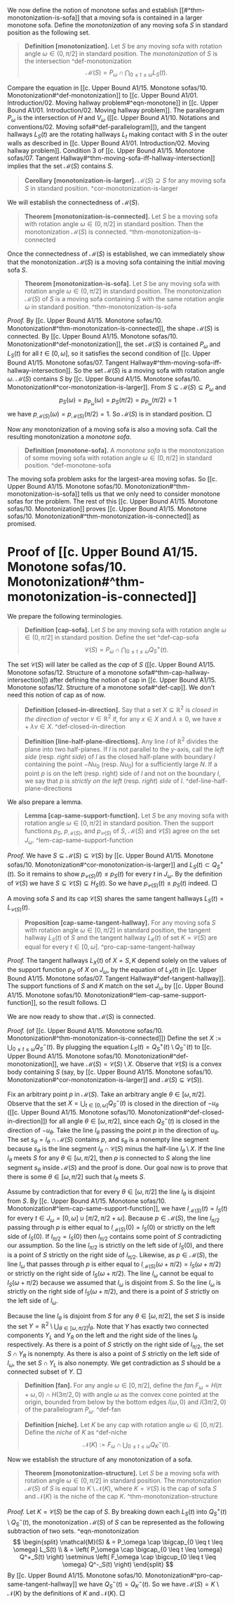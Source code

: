 We now define the notion of monotone sofas and establish [[#^thm-monotonization-is-sofa]] that a moving sofa is contained in a larger monotone sofa. Define the _monotonization_ of any moving sofa $S$ in standard position as the following set.

> __Definition [monotonization].__ Let $S$ be any moving sofa with rotation angle $\omega \in (0, \pi/2]$ in standard position. The _monotonization_ of $S$ is the intersection ^def-monotonization
$$
\mathcal{M}(S) = P_\omega \cap \bigcap_{0 \leq t \leq \omega} L_S(t).
$$

Compare the equation in [[c. Upper Bound A1/15. Monotone sofas/10. Monotonization#^def-monotonization]] to [[c. Upper Bound A1/01. Introduction/02. Moving hallway problem#^eqn-monotone]] in [[c. Upper Bound A1/01. Introduction/02. Moving hallway problem]]. The paralleogram $P_\omega$ is the intersection of $H$ and $V_\omega$ ([[c. Upper Bound A1/10. Notations and conventions/02. Moving sofa#^def-parallelogram]]), and the tangent hallways $L_S(t)$ are the rotating hallways $L_t$ making contact with $S$ in the outer walls as described in [[c. Upper Bound A1/01. Introduction/02. Moving hallway problem]]. Condition 3 of [[c. Upper Bound A1/15. Monotone sofas/07. Tangent Hallway#^thm-moving-sofa-iff-hallway-intersection]] implies that the set $\mathcal{M}(S)$ contains $S$.

> __Corollary [monotonization-is-larger].__ $\mathcal{M}(S) \supseteq S$ for any moving sofa $S$ in standard position. ^cor-monotonization-is-larger

We will establish the connectedness of $\mathcal{M}(S)$.

> __Theorem [monotonization-is-connected].__ Let $S$ be a moving sofa with rotation angle $\omega \in (0, \pi/2]$ in standard position. Then the monotonization $\mathcal{M}(S)$ is connected. ^thm-monotonization-is-connected

Once the connectedness of $\mathcal{M}(S)$ is established, we can immediately show that the monotonization $\mathcal{M}(S)$ is a moving sofa containing the initial moving sofa $S$.

> __Theorem [monotonization-is-sofa].__ Let $S$ be any moving sofa with rotation angle $\omega \in (0, \pi/2]$ in standard position. The monotonization $\mathcal{M}(S)$ of $S$ is a moving sofa containing $S$ with the same rotation angle $\omega$ in standard position. ^thm-monotonization-is-sofa

_Proof._ By [[c. Upper Bound A1/15. Monotone sofas/10. Monotonization#^thm-monotonization-is-connected]], the shape $\mathcal{M}(S)$ is connected. By [[c. Upper Bound A1/15. Monotone sofas/10. Monotonization#^def-monotonization]], the set $\mathcal{M}(S)$ is contained $P_\omega$ and $L_S(t)$ for all $t \in [0, \omega]$, so it satisfies the second condition of [[c. Upper Bound A1/15. Monotone sofas/07. Tangent Hallway#^thm-moving-sofa-iff-hallway-intersection]]. So the set $\mathcal{M}(S)$ is a moving sofa with rotation angle $\omega$. $\mathcal{M}(S)$ contains $S$ by [[c. Upper Bound A1/15. Monotone sofas/10. Monotonization#^cor-monotonization-is-larger]]. From $S \subseteq \mathcal{M}(S) \subseteq P_\omega$ and
$$
p_S(\omega) = p_{P_\omega}(\omega) = p_S(\pi/2) = p_{P_\omega}(\pi/2) = 1
$$
we have $p_{\mathcal{M}(S)}(\omega) = p_{\mathcal{M}(S)}(\pi/2) = 1$. So $\mathcal{M}(S)$ is in standard position. □

Now any monotonization of a moving sofa is also a moving sofa. Call the resulting monotonization a _monotone sofa_.

> __Definition [monotone-sofa].__ A _monotone sofa_ is the monotonization of some moving sofa with rotation angle $\omega \in (0, \pi/2]$ in standard position. ^def-monotone-sofa

The moving sofa problem asks for the largest-area moving sofas. So [[c. Upper Bound A1/15. Monotone sofas/10. Monotonization#^thm-monotonization-is-sofa]] tells us that we only need to consider monotone sofas for the problem. The rest of this [[c. Upper Bound A1/15. Monotone sofas/10. Monotonization]] proves [[c. Upper Bound A1/15. Monotone sofas/10. Monotonization#^thm-monotonization-is-connected]] as promised.

# Proof of [[c. Upper Bound A1/15. Monotone sofas/10. Monotonization#^thm-monotonization-is-connected]]

We prepare the following terminologies.

> __Definition [cap-sofa].__ Let $S$ be any moving sofa with rotation angle $\omega \in (0, \pi/2]$ in standard position. Define the set ^def-cap-sofa
$$
\mathcal{C}(S) = P_\omega \cap \bigcap_{0 \leq t \leq \omega} Q^+_S(t).
$$

The set $\mathcal{C}(S)$ will later be called as the _cap_ of $S$ ([[c. Upper Bound A1/15. Monotone sofas/12. Structure of a monotone sofa#^thm-cap-hallway-intersection]]) after defining the notion of cap in [[c. Upper Bound A1/15. Monotone sofas/12. Structure of a monotone sofa#^def-cap]]. We don't need this notion of cap as of now.

> __Definition [closed-in-direction].__ Say that a set $X \subseteq \mathbb{R}^2$ is _closed in the direction of_ vector $v \in \mathbb{R}^2$ if, for any $x \in X$ and $\lambda \geq 0$, we have $x + \lambda v \in X$. ^def-closed-in-direction

> __Definition [line-half-plane-directions].__ Any line $l$ of $\mathbb{R}^2$ divides the plane into two half-planes. If $l$ is not parallel to the $y$-axis, call the _left side_ (resp. _right side_) of $l$ as the closed half-plane with boundary $l$ containing the point $- Nu_0$ (resp. $Nu_0$) for a sufficiently large $N$. If a point $p$ is on the left (resp. right) side of $l$ and not on the boundary $l$, we say that $p$ is _strictly on the left_ (resp. _right_) _side_ of $l$. ^def-line-half-plane-directions

We also prepare a lemma.

> __Lemma [cap-same-support-function].__ Let $S$ be any moving sofa with rotation angle $\omega \in [0, \pi/2]$ in standard position. Then the support functions $p_S$, $p_{\mathcal{M}(S)}$, and $p_{\mathcal{C}(S)}$ of $S$, $\mathcal{M}(S)$ and $\mathcal{C}(S)$ agree on the set $J_\omega$. ^lem-cap-same-support-function

_Proof._ We have $S \subseteq \mathcal{M}(S) \subseteq \mathcal{C}(S)$ by [[c. Upper Bound A1/15. Monotone sofas/10. Monotonization#^cor-monotonization-is-larger]] and $L_S(t) \subset Q_S^+(t)$. So it remains to show $p_{\mathcal{C}(S)}(t) \leq p_S(t)$ for every $t$ in $J_\omega$. By the definition of $\mathcal{C}(S)$ we have $S \subseteq \mathcal{C}(S) \subseteq H_S(t)$. So we have $p_{\mathcal{C}(S)}(t) \leq p_S(t)$ indeed. □

A moving sofa $S$ and its cap $\mathcal{C}(S)$ shares the same tangent hallways $L_S(t) = L_{\mathcal{C}(S)}(t)$.

> __Proposition [cap-same-tangent-hallway].__ For any moving sofa $S$ with rotation angle $\omega \in [0, \pi/2]$ in standard position, the tangent hallway $L_S(t)$ of $S$ and the tangent hallway $L_K(t)$ of set $K = \mathcal{C}(S)$ are equal for every $t \in [0, \omega]$. ^pro-cap-same-tangent-hallway

_Proof._ The tangent hallways $L_X(t)$ of $X = S, K$ depend solely on the values of the support function $p_X$ of $X$ on $J_\omega$, by the equation of $L_X(t)$ in [[c. Upper Bound A1/15. Monotone sofas/07. Tangent Hallway#^def-tangent-hallway]]. The support functions of $S$ and $K$ match on the set $J_\omega$ by [[c. Upper Bound A1/15. Monotone sofas/10. Monotonization#^lem-cap-same-support-function]], so the result follows. □

We are now ready to show that $\mathcal{M}(S)$ is connected.

_Proof._ (of [[c. Upper Bound A1/15. Monotone sofas/10. Monotonization#^thm-monotonization-is-connected]]) Define the set $X := \bigcup_{0 \leq t \leq \omega} Q^-_S(t)$. By plugging the equation $L_S(t) = Q_S^+(t) \setminus Q_S^-(t)$ to [[c. Upper Bound A1/15. Monotone sofas/10. Monotonization#^def-monotonization]], we have $\mathcal{M}(S) = \mathcal{C}(S) \setminus X$. Observe that $\mathcal{C}(S)$ is a convex body containing $S$ (say, by [[c. Upper Bound A1/15. Monotone sofas/10. Monotonization#^cor-monotonization-is-larger]] and $\mathcal{M}(S) \subseteq \mathcal{C}(S)$).

Fix an arbitrary point $p$ in $\mathcal{M}(S)$. Take an arbitrary angle $\theta \in [\omega, \pi/2]$. Observe that the set $X = \bigcup_{t \in [0, \omega]} Q^-_S(t)$ is closed in the direction of $-u_\theta$ ([[c. Upper Bound A1/15. Monotone sofas/10. Monotonization#^def-closed-in-direction]]) for all angle $\theta \in [\omega, \pi/2]$, since each $Q_S^-(t)$ is closed in the direction of $-u_\theta$. Take the line $l_\theta$ passing the point $p$ in the direction of $u_\theta$. The set $s_\theta = l_\theta \cap \mathcal{M}(S)$ contains $p$, and $s_\theta$ is a nonempty line segment because $s_\theta$ is the line segment $l_\theta \cap \mathcal{C}(S)$ minus the half-line $l_\theta \setminus X$. If the line $l_\theta$ meets $S$ for any $\theta \in [\omega, \pi/2]$, then $p$ is connected to $S$ along the line segment $s_\theta$ inside $\mathcal{M}(S)$ and the proof is done. Our goal now is to prove that there is some $\theta \in [\omega, \pi/2]$ such that $l_\theta$ meets $S$.

Assume by contradiction that for every $\theta \in [\omega, \pi/2]$ the line $l_\theta$ is disjoint from $S$. By [[c. Upper Bound A1/15. Monotone sofas/10. Monotonization#^lem-cap-same-support-function]], we have $l_{\mathcal{M}(S)}(t) = l_S(t)$ for every $t \in J_\omega = [0, \omega] \cup [\pi/2, \pi/2 + \omega]$. Because $p \in \mathcal{M}(S)$, the line $l_{\pi/2}$ passing through $p$ is either equal to $l_{\mathcal{M}(S)}(0) = l_S(0)$ or strictly on the left side of $l_{S}(0)$. If $l_{\pi/2} = l_S(0)$ then $l_{\pi/2}$ contains some point of $S$ contradicting our assumption. So the line $l_{\pi/2}$ is strictly on the left side of $l_{S}(0)$, and there is a point of $S$ strictly on the right side of $l_{\pi/2}$. Likewise, as $p \in \mathcal{M}(S)$, the line $l_{\omega}$ that passes through $p$ is either equal to $l_{\mathcal{M}(S)}(\omega + \pi/2) = l_S(\omega + \pi/2)$ or strictly on the right side of $l_S(\omega + \pi/2)$. The line $l_\omega$ cannot be equal to $l_S(\omega + \pi/2)$ because we assumed that $l_\omega$ is disjoint from $S$. So the line $l_{\omega}$ is strictly on the right side of $l_S(\omega + \pi/2)$, and there is a point of $S$ strictly on the left side of $l_{\omega}$.

Because the line $l_\theta$ is disjoint from $S$ for any $\theta \in [\omega, \pi/2]$, the set $S$ is inside the set $Y = \mathbb{R}^2 \setminus \bigcup_{\theta \in [\omega, \pi/2]} l_\theta$. Note that $Y$ has exactly two connected components $Y_L$ and $Y_R$ on the left and the right side of the lines $l_\theta$ respectively. As there is a point of $S$ strictly on the right side of $l_{\pi/2}$, the set $S \cap Y_R$ is nonempty. As there is also a point of $S$ strictly on the left side of $l_\omega$, the set $S \cap Y_L$ is also nonempty. We get contradiction as $S$ should be a connected subset of $Y$. □

> __Definition [fan].__ For any angle $\omega \in [0, \pi/2]$, define the _fan_ $F_\omega = H(\pi+\omega, 0) \cap H(3\pi/2, 0)$ with angle $\omega$ as the convex cone pointed at the origin, bounded from below by the bottom edges $l(\omega, 0)$ and $l(3\pi/2, 0)$ of the parallelogram $P_\omega$. ^def-fan

> __Definition [niche].__ Let $K$ be any cap with rotation angle $\omega \in [0, \pi/2]$. Define the _niche_ of $K$ as ^def-niche
$$
\mathcal{N}(K) := F_{\omega} \cap \bigcup_{0 \leq t \leq \omega} Q^-_K(t).
$$

Now we establish the structure of any monotonization of a sofa.

> __Theorem [monotonization-structure].__ Let $S$ be a moving sofa with rotation angle $\omega \in (0, \pi/2]$ in standard position. The monotonization $\mathcal{M}(S)$ of $S$ is equal to $K \setminus \mathcal{N}(K)$, where $K = \mathcal{C}(S)$ is the cap of sofa $S$ and $\mathcal{N}(K)$ is the niche of the cap $K$. ^thm-monotonization-structure

_Proof._ Let $K = \mathcal{C}(S)$ be the cap of $S$. By breaking down each $L_S(t)$ into $Q_S^+(t) \setminus Q_S^-(t)$, the monotonization $\mathcal{M}(S)$ of $S$ can be represented as the following subtraction of two sets. ^eqn-monotonization
$$
\begin{split}
\mathcal{M}(S) & = P_\omega \cap \bigcap_{0 \leq t \leq \omega} L_S(t) \\
& = \left( P_\omega \cap \bigcap_{0 \leq t \leq \omega} Q^+_S(t) \right) \setminus \left( F_\omega \cap \bigcup_{0 \leq t \leq \omega} Q^-_S(t) \right)
\end{split}
$$
By [[c. Upper Bound A1/15. Monotone sofas/10. Monotonization#^pro-cap-same-tangent-hallway]] we have $Q_S^-(t) = Q_K^-(t)$. So we have $\mathcal{M}(S) = K \setminus \mathcal{N}(K)$ by the definitions of $K$ and $\mathcal{N}(K)$. □
